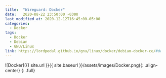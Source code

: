 ```yaml
---
title:  "Wireguard: Docker"
date:   2020-08-22 23:50:00 -0300
last_modified_at: 2020-12-12T16:45:00-05:00
categories:
  - Docker
tags:
  - Docker
  - Debian
  - GNU/Linux
link: https://lordpedal.github.io/gnu/linux/docker/debian-docker-ce/#docker-wireguard
---
```


![Docker]({{ site.url }}{{ site.baseurl }}/assets/images/Docker.png){: .align-center}
{: .full}
